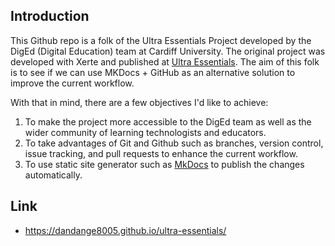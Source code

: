 ## Introduction

This Github repo is a folk of the Ultra Essentials Project developed by the DigEd (Digital Education) team at Cardiff University. The original project was developed with Xerte and published at [Ultra Essentials](https://xerte.cardiff.ac.uk/play_18321#UltraEssentials). The aim of this folk is to see if we can use MKDocs + GitHub as an alternative solution to improve the current workflow.

With that in mind, there are a few objectives I'd like to achieve:

1. To make the project more accessible to the DigEd team as well as the wider community of learning technologists and educators.
2. To take advantages of Git and Github such as branches, version control, issue tracking, and pull requests to enhance the current workflow.
3. To use static site generator such as [MkDocs](https://www.mkdocs.org/) to publish the changes automatically. 

## Link
- https://dandange8005.github.io/ultra-essentials/